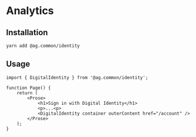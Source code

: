 # Analytics

## Installation

```sh
yarn add @ag.common/identity
```

## Usage

```tsx
import { DigitalIdentity } from '@ag.common/identity';

function Page() {
	return (
		<Prose>
			<h1>Sign in with Digital Identity</h1>
			<p>...<p>
			<DigitalIdentity container outerContent href="/account" />
		</Prose>
	);
}
```
